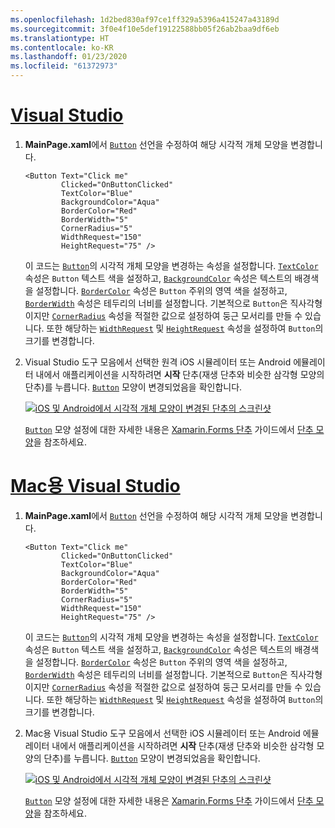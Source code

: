 ```yaml
---
ms.openlocfilehash: 1d2bed830af97ce1ff329a5396a415247a43189d
ms.sourcegitcommit: 3f0e4f10e5def19122588bb05f26ab2baa9df6eb
ms.translationtype: HT
ms.contentlocale: ko-KR
ms.lasthandoff: 01/23/2020
ms.locfileid: "61372973"
---
```

# <a name="visual-studiotabvswin"></a>[Visual Studio](#tab/vswin)

1. **MainPage.xaml**에서 [`Button`](xref:Xamarin.Forms.Button) 선언을 수정하여 해당 시각적 개체 모양을 변경합니다.

    ```xaml
    <Button Text="Click me"
            Clicked="OnButtonClicked"
            TextColor="Blue"
            BackgroundColor="Aqua"
            BorderColor="Red"
            BorderWidth="5"
            CornerRadius="5"
            WidthRequest="150"
            HeightRequest="75" />
    ```

    이 코드는 [`Button`](xref:Xamarin.Forms.Button)의 시각적 개체 모양을 변경하는 속성을 설정합니다. [`TextColor`](xref:Xamarin.Forms.Button.TextColor) 속성은 `Button` 텍스트 색을 설정하고, [`BackgroundColor`](xref:Xamarin.Forms.VisualElement.BackgroundColor) 속성은 텍스트의 배경색을 설정합니다. [`BorderColor`](xref:Xamarin.Forms.Button.BorderColor) 속성은 `Button` 주위의 영역 색을 설정하고, [`BorderWidth`](xref:Xamarin.Forms.Button.BorderWidth) 속성은 테두리의 너비를 설정합니다. 기본적으로 `Button`은 직사각형이지만 [`CornerRadius`](xref:Xamarin.Forms.Button.CornerRadius) 속성을 적절한 값으로 설정하여 둥근 모서리를 만들 수 있습니다. 또한 해당하는 [`WidthRequest`](xref:Xamarin.Forms.VisualElement.WidthRequest) 및 [`HeightRequest`](xref:Xamarin.Forms.VisualElement.HeightRequest) 속성을 설정하여 `Button`의 크기를 변경합니다.

1. Visual Studio 도구 모음에서 선택한 원격 iOS 시뮬레이터 또는 Android 에뮬레이터 내에서 애플리케이션을 시작하려면 **시작** 단추(재생 단추와 비슷한 삼각형 모양의 단추)를 누릅니다. [`Button`](xref:Xamarin.Forms.Button) 모양이 변경되었음을 확인합니다.

    [![iOS 및 Android에서 시각적 개체 모양이 변경된 단추의 스크린샷](../images/change-button-appearance.png "모양이 변경된 단추")](../images/change-button-appearance-large.png#lightbox "모양이 변경된 단추")

    [`Button`](xref:Xamarin.Forms.Button) 모양 설정에 대한 자세한 내용은 [Xamarin.Forms 단추](~/xamarin-forms/user-interface/button.md) 가이드에서 [단추 모양](~/xamarin-forms/user-interface/button.md#button-appearance)을 참조하세요.

# <a name="visual-studio-for-mactabvsmac"></a>[Mac용 Visual Studio](#tab/vsmac)

1. **MainPage.xaml**에서 [`Button`](xref:Xamarin.Forms.Button) 선언을 수정하여 해당 시각적 개체 모양을 변경합니다.

    ```xaml
    <Button Text="Click me"
            Clicked="OnButtonClicked"
            TextColor="Blue"
            BackgroundColor="Aqua"
            BorderColor="Red"
            BorderWidth="5"
            CornerRadius="5"
            WidthRequest="150"
            HeightRequest="75" />
    ```

    이 코드는 [`Button`](xref:Xamarin.Forms.Button)의 시각적 개체 모양을 변경하는 속성을 설정합니다. [`TextColor`](xref:Xamarin.Forms.Button.TextColor) 속성은 `Button` 텍스트 색을 설정하고, [`BackgroundColor`](xref:Xamarin.Forms.VisualElement.BackgroundColor) 속성은 텍스트의 배경색을 설정합니다. [`BorderColor`](xref:Xamarin.Forms.Button.BorderColor) 속성은 `Button` 주위의 영역 색을 설정하고, [`BorderWidth`](xref:Xamarin.Forms.Button.BorderWidth) 속성은 테두리의 너비를 설정합니다. 기본적으로 `Button`은 직사각형이지만 [`CornerRadius`](xref:Xamarin.Forms.Button.CornerRadius) 속성을 적절한 값으로 설정하여 둥근 모서리를 만들 수 있습니다. 또한 해당하는 [`WidthRequest`](xref:Xamarin.Forms.VisualElement.WidthRequest) 및 [`HeightRequest`](xref:Xamarin.Forms.VisualElement.HeightRequest) 속성을 설정하여 `Button`의 크기를 변경합니다.

1. Mac용 Visual Studio 도구 모음에서 선택한 iOS 시뮬레이터 또는 Android 에뮬레이터 내에서 애플리케이션을 시작하려면 **시작** 단추(재생 단추와 비슷한 삼각형 모양의 단추)를 누릅니다. [`Button`](xref:Xamarin.Forms.Button) 모양이 변경되었음을 확인합니다.

    [![iOS 및 Android에서 시각적 개체 모양이 변경된 단추의 스크린샷](../images/change-button-appearance.png "모양이 변경된 단추")](../images/change-button-appearance-large.png#lightbox "모양이 변경된 단추")

    [`Button`](xref:Xamarin.Forms.Button) 모양 설정에 대한 자세한 내용은 [Xamarin.Forms 단추](~/xamarin-forms/user-interface/button.md) 가이드에서 [단추 모양](~/xamarin-forms/user-interface/button.md#button-appearance)을 참조하세요.
